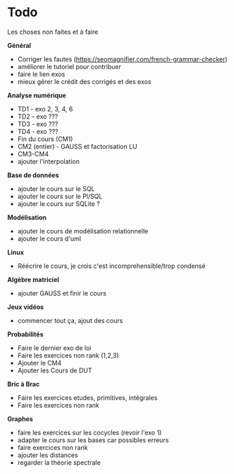 # Todo

Les choses non faites et à faire

**Général**
* Corriger les fautes (https://seomagnifier.com/french-grammar-checker)
* améliorer le tutoriel pour contribuer
* faire le lien exos
* mieux gérer le crédit des corrigés et des exos

**Analyse numérique**
* TD1 - exo 2, 3, 4, 6
* TD2 - exo ???
* TD3 - exo ???
* TD4 - exo ???
* Fin du cours (CM1)
* CM2 (entier) - GAUSS et factorisation LU
* CM3-CM4
* ajouter l'interpolation

**Base de données**
* ajouter le cours sur le SQL
* ajouter le cours sur le Pl/SQL
* ajouter le cours sur SQLite ?

**Modélisation**
* ajouter le cours de modélisation relationnelle
* ajouter le cours d'uml

**Linux**
* Réécrire le cours, je crois c'est incomprehensible/trop condensé

**Algèbre matriciel**
* ajouter GAUSS et finir le cours

**Jeux vidéos**
* commencer tout ça, ajout des cours

**Probabilités**
* Faire le dernier exo de loi
* Faire les exercices non rank (1,2,3)
* Ajouter le CM4
* Ajouter les Cours de DUT

**Bric à Brac**
* Faire les exercices etudes, primitives, intégrales
* Faire les exercices non rank 

**Graphes**
* faire les exercices sur les cocycles (revoir l'exo 1)
* adapter le cours sur les bases car possibles erreurs
* faire exercices non rank
* ajouter les distances
* regarder la théorie spectrale